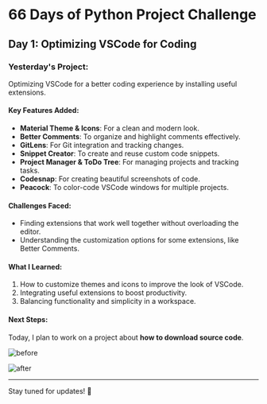 # 66 Days of Python Project Challenge

## Day 1: Optimizing VSCode for Coding

### Yesterday's Project:
Optimizing VSCode for a better coding experience by installing useful extensions.

#### Key Features Added:
- **Material Theme & Icons**: For a clean and modern look.
- **Better Comments**: To organize and highlight comments effectively.
- **GitLens**: For Git integration and tracking changes.
- **Snippet Creator**: To create and reuse custom code snippets.
- **Project Manager & ToDo Tree**: For managing projects and tracking tasks.
- **Codesnap**: For creating beautiful screenshots of code.
- **Peacock**: To color-code VSCode windows for multiple projects.

#### Challenges Faced:
- Finding extensions that work well together without overloading the editor.
- Understanding the customization options for some extensions, like Better Comments.

#### What I Learned:
1. How to customize themes and icons to improve the look of VSCode.
2. Integrating useful extensions to boost productivity.
3. Balancing functionality and simplicity in a workspace.

#### Next Steps:
Today, I plan to work on a project about **how to download source code**.

![before](https://s8.uupload.ir/files/screenshot_2024-12-19_213933_4fjq.png)

![after](https://s8.uupload.ir/files/screenshot_2024-12-19_225637_5dno.png)


---

Stay tuned for updates! 🚀
